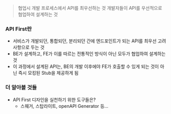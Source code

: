 > 협업시 개발 프로세스에서 API를 최우선하는 것
> 개발자들이 API를 우선적으로 협업하여 설계하는 것

### API First란
- 서비스가 개발되던, 통합되던, 분리되던 간에 엔드포인트가 되는 API를 최우선 고려 사항으로 두는 것
- BE가 설계하고, FE가 이를 따르는 전통적인 방식이 아닌 모두가 협업하여 설계하는 것
- 이 과정에서 설계된 API는, BE의 개발 이후에야 FE가 호출할 수 있게 되는 것이 아닌 즉시 모킹된 Stub을 제공하게 됨

### 더 알아볼 것들
- API First 디자인을 실천하기 위한 도구들은?
	- 스웨거, 스탑라이트, openAPI Generator 등...
